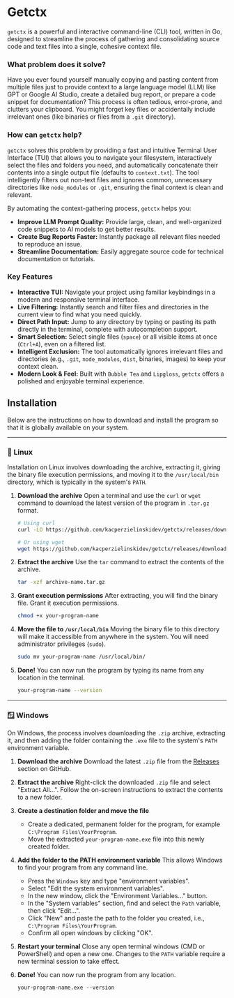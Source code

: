 # Getctx

`getctx` is a powerful and interactive command-line (CLI) tool, written in Go, designed to streamline the process of gathering and consolidating source code and text files into a single, cohesive context file.

### What problem does it solve?

Have you ever found yourself manually copying and pasting content from multiple files just to provide context to a large language model (LLM) like GPT or Google AI Studio, create a detailed bug report, or prepare a code snippet for documentation? This process is often tedious, error-prone, and clutters your clipboard. You might forget key files or accidentally include irrelevant ones (like binaries or files from a `.git` directory).

### How can `getctx` help?

`getctx` solves this problem by providing a fast and intuitive Terminal User Interface (TUI) that allows you to navigate your filesystem, interactively select the files and folders you need, and automatically concatenate their contents into a single output file (defaults to `context.txt`). The tool intelligently filters out non-text files and ignores common, unnecessary directories like `node_modules` or `.git`, ensuring the final context is clean and relevant.

By automating the context-gathering process, `getctx` helps you:

- **Improve LLM Prompt Quality:** Provide large, clean, and well-organized code snippets to AI models to get better results.
- **Create Bug Reports Faster:** Instantly package all relevant files needed to reproduce an issue.
- **Streamline Documentation:** Easily aggregate source code for technical documentation or tutorials.

### Key Features

- **Interactive TUI:** Navigate your project using familiar keybindings in a modern and responsive terminal interface.
- **Live Filtering:** Instantly search and filter files and directories in the current view to find what you need quickly.
- **Direct Path Input:** Jump to any directory by typing or pasting its path directly in the terminal, complete with autocompletion support.
- **Smart Selection:** Select single files (`space`) or all visible items at once (`Ctrl+A`), even on a filtered list.
- **Intelligent Exclusion:** The tool automatically ignores irrelevant files and directories (e.g., `.git`, `node_modules`, `dist`, binaries, images) to keep your context clean.
- **Modern Look & Feel:** Built with `Bubble Tea` and `Lipgloss`, `getctx` offers a polished and enjoyable terminal experience.

## Installation

Below are the instructions on how to download and install the program so that it is globally available on your system.

---

### 🐧 Linux

Installation on Linux involves downloading the archive, extracting it, giving the binary file execution permissions, and moving it to the `/usr/local/bin` directory, which is typically in the system's `PATH`.

1.  **Download the archive**
    Open a terminal and use the `curl` or `wget` command to download the latest version of the program in `.tar.gz` format.

    ```sh
    # Using curl
    curl -LO https://github.com/kacperzielinskidev/getctx/releases/download/v1.0.0/getctx_v1.0.0_linux_amd64.tar.gz

    # Or using wget
    wget https://github.com/kacperzielinskidev/getctx/releases/download/v1.0.0/getctx_v1.0.0_linux_amd64.tar.gz
    ```

2.  **Extract the archive**
    Use the `tar` command to extract the contents of the archive.

    ```sh
    tar -xzf archive-name.tar.gz
    ```

3.  **Grant execution permissions**
    After extracting, you will find the binary file. Grant it execution permissions.

    ```sh
    chmod +x your-program-name
    ```

4.  **Move the file to `/usr/local/bin`**
    Moving the binary file to this directory will make it accessible from anywhere in the system. You will need administrator privileges (`sudo`).

    ```sh
    sudo mv your-program-name /usr/local/bin/
    ```

5.  **Done!**
    You can now run the program by typing its name from any location in the terminal.

    ```sh
    your-program-name --version
    ```

---

### 🪟 Windows

On Windows, the process involves downloading the `.zip` archive, extracting it, and then adding the folder containing the `.exe` file to the system's `PATH` environment variable.

1.  **Download the archive**
    Download the latest `.zip` file from the [Releases](URL_TO_YOUR_REPOSITORY/releases) section on GitHub.

2.  **Extract the archive**
    Right-click the downloaded `.zip` file and select "Extract All...". Follow the on-screen instructions to extract the contents to a new folder.

3.  **Create a destination folder and move the file**

    - Create a dedicated, permanent folder for the program, for example `C:\Program Files\YourProgram`.
    - Move the extracted `your-program-name.exe` file into this newly created folder.

4.  **Add the folder to the PATH environment variable**
    This allows Windows to find your program from any command line.

    - Press the `Windows` key and type "environment variables".
    - Select "Edit the system environment variables".
    - In the new window, click the "Environment Variables..." button.
    - In the "System variables" section, find and select the `Path` variable, then click "Edit...".
    - Click "New" and paste the path to the folder you created, i.e., `C:\Program Files\YourProgram`.
    - Confirm all open windows by clicking "OK".

5.  **Restart your terminal**
    Close any open terminal windows (CMD or PowerShell) and open a new one. Changes to the `PATH` variable require a new terminal session to take effect.

6.  **Done!**
    You can now run the program from any location.

    ```shell
    your-program-name.exe --version
    ```


